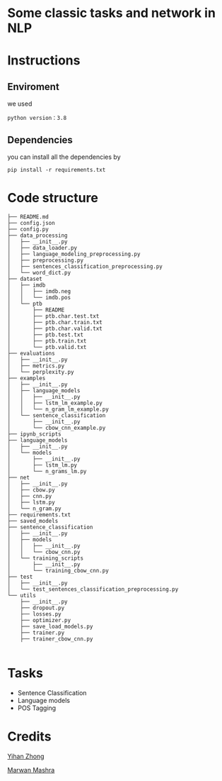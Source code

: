 # Some classic tasks and network in NLP

# Instructions

## Enviroment
we used
```
python version：3.8
```

## Dependencies
you can install all the dependencies by
```
pip install -r requirements.txt
```


# Code structure
``` 
├── README.md
├── config.json
├── config.py
├── data_processing
│   ├── __init__.py
│   ├── data_loader.py
│   ├── language_modeling_preprocessing.py
│   ├── preprocessing.py
│   ├── sentences_classification_preprocessing.py
│   └── word_dict.py
├── dataset
│   ├── imdb
│   │   ├── imdb.neg
│   │   └── imdb.pos
│   └── ptb
│       ├── README
│       ├── ptb.char.test.txt
│       ├── ptb.char.train.txt
│       ├── ptb.char.valid.txt
│       ├── ptb.test.txt
│       ├── ptb.train.txt
│       └── ptb.valid.txt
├── evaluations
│   ├── __init__.py
│   ├── metrics.py
│   └── perplexity.py
├── examples
│   ├── __init__.py
│   ├── language_models
│   │   ├── __init__.py
│   │   ├── lstm_lm_example.py
│   │   └── n_gram_lm_example.py
│   └── sentence_classification
│       ├── __init__.py
│       └── cbow_cnn_example.py
├── ipynb_scripts
├── language_models
│   ├── __init__.py
│   └── models
│       ├── __init__.py
│       ├── lstm_lm.py
│       └── n_grams_lm.py
├── net
│   ├── __init__.py
│   ├── cbow.py
│   ├── cnn.py
│   ├── lstm.py
│   └── n_gram.py
├── requirements.txt
├── saved_models
├── sentence_classification
│   ├── __init__.py
│   ├── models
│   │   ├── __init__.py
│   │   └── cbow_cnn.py
│   └── training_scripts
│       ├── __init__.py
│       └── training_cbow_cnn.py
├── test
│   ├── __init__.py
│   └── test_sentences_classification_preprocessing.py
└── utils
    ├── __init__.py
    ├── dropout.py
    ├── losses.py
    ├── optimizer.py
    ├── save_load_models.py
    ├── trainer.py
    ├── trainer_cbow_cnn.py


```
# Tasks

- Sentence Classification
- Language models
- POS Tagging

# Credits

[Yihan Zhong](https://github.com/YIHAN-ZHONG)

[Marwan Mashra](https://github.com/MarwanMashra)